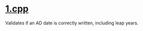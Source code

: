 # [1.cpp](https://github.com/facundolaffont/cpp-functions/blob/main/1.cpp)
Validates if an AD date is correctly written, including leap years.
